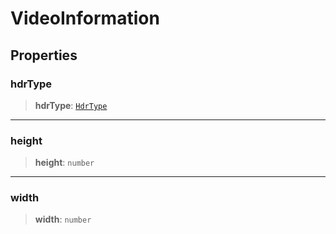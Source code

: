 # VideoInformation

## Properties

### hdrType

> **hdrType**: [`HdrType`](reference/enumerations/HdrType.md)

***

### height

> **height**: `number`

***

### width

> **width**: `number`
